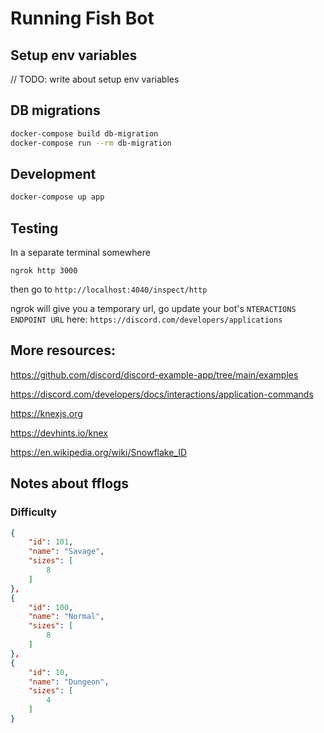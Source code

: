 # Running Fish Bot

## Setup env variables

// TODO: write about setup env variables

## DB migrations

```bash
docker-compose build db-migration
docker-compose run --rm db-migration
```

## Development

```bash
docker-compose up app
```

## Testing

In a separate terminal somewhere

```
ngrok http 3000
```

then go to `http://localhost:4040/inspect/http`

ngrok will give you a temporary url, go update your bot's `NTERACTIONS ENDPOINT URL` here: `https://discord.com/developers/applications`

## More resources:

https://github.com/discord/discord-example-app/tree/main/examples

https://discord.com/developers/docs/interactions/application-commands

https://knexjs.org

https://devhints.io/knex

https://en.wikipedia.org/wiki/Snowflake_ID

## Notes about fflogs

### Difficulty

```json
{
    "id": 101,
    "name": "Savage",
    "sizes": [
        8
    ]
},
{
    "id": 100,
    "name": "Normal",
    "sizes": [
        8
    ]
},
{
    "id": 10,
    "name": "Dungeon",
    "sizes": [
        4
    ]
}
```
